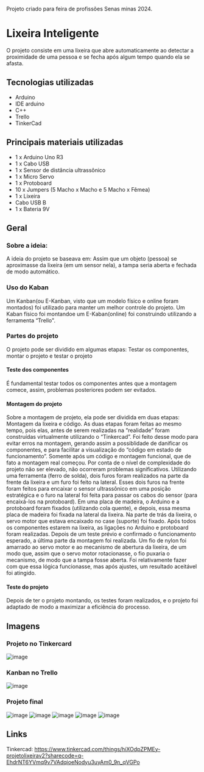 Projeto criado para feira de profissões Senas minas 2024.
# Lixeira Inteligente
O projeto consiste em uma lixeira que abre automaticamente ao detectar a proximidade de uma pessoa e se fecha após algum tempo quando ela se afasta.
## Tecnologias utilizadas
* Arduino
* IDE arduino
* C++
* Trello
* TinkerCad
## Principais materiais utilizadas
* 1 x Arduino Uno R3
* 1 x Cabo USB
* 1 x Sensor de distância ultrassônico
* 1 x Micro Servo
* 1 x Protoboard
* 10 x Jumpers (5 Macho x Macho e 5 Macho x Fêmea)
* 1 x Lixeira
* Cabo USB B
* 1 x Bateria 9V
## Geral 
### Sobre a ideia: 
A ideia do projeto se baseava em: Assim que um objeto (pessoa) se aproximasse da lixeira (em um sensor nela), a tampa seria aberta e fechada de modo automático. 
### Uso do Kaban 
Um Kanban(ou E-Kanban, visto que um modelo físico e online foram montados) foi utilizado para manter um melhor controle do projeto. Um Kaban físico foi montandoe um E-Kaban(online) foi construindo utilizando a ferramenta “Trello". 
### Partes do projeto 
O projeto pode ser dividido em algumas etapas: Testar os componentes, montar o projeto e testar o projeto  
#### Teste dos  componentes
É fundamental testar todos os componentes antes que a montagem comece, assim, problemas posteriores podem ser evitados.
#### Montagem do projeto
Sobre a montagem de projeto, ela pode ser dividida em duas etapas: Montagem da lixeira e código. As duas etapas foram feitas ao mesmo tempo, pois elas, antes de serem realizadas na “realidade” foram construídas virtualmente utilizando o “Tinkercad”.  Foi feito desse modo para evitar erros na montagem, gerando assim a possiblidade de danificar os componentes, e para facilitar a visualização do “código em estado de funcionamento”. Somente após um código e montagem funcional, que de fato a montagem real começou. Por conta de o nível de complexidade do projeto não ser elevado, não ocorreram problemas significativos. Utilizando uma ferramenta (ferro de solda), dois furos foram realizados na parte da frente da lixeira e um furo foi feito na lateral. Esses dois furos na frente foram feitos para encaixar o sensor ultrassônico em uma posição estratégica e o furo na lateral foi feita para passar os cabos do sensor (para encaixá-los na protoboard). Em uma placa de madeira, o Arduino e a protoboard foram fixados (utilizando cola quente), e depois, essa mesma placa de madeira foi fixada na lateral da lixeira. Na parte de trás da lixeira, o servo motor que estava encaixado no case (suporte) foi fixado. Após todos os componentes estarem na lixeira, as ligações no Arduino e protoboard foram realizadas. Depois de um teste prévio e confirmado o funcionamento esperado, a última parte da montagem foi realizada. Um fio de nylon foi amarrado ao servo motor e ao mecanismo de abertura da lixeira, de um modo que, assim que o servo motor rotacionasse, o fio puxaria o mecanismo, de modo que a tampa fosse aberta. Foi relativamente fazer com que essa lógica funcionasse, mas após ajustes, um resultado aceitável foi atingido.  
#### Teste do projeto
Depois de ter o projeto montando, os testes foram realizados, e o projeto foi adaptado de modo a maximizar a eficiência do processo. 
## Imagens 
### Projeto no Tinkercard
![image](https://github.com/user-attachments/assets/0f5eaa83-3f13-442d-98a4-3ea9c9ea15d0)
### Kanban no Trello
![image](https://github.com/user-attachments/assets/39e0f84e-e18d-4974-b640-c0a58486bacc)
### Projeto final 
![image](https://github.com/user-attachments/assets/b4f9d91c-93bd-4fd4-980a-6e1b0af6782c)
![image](https://github.com/user-attachments/assets/80a5539c-a579-4230-b22c-cd1eedc6c536)
![image](https://github.com/user-attachments/assets/698b3f6f-3de7-4769-ae21-e5e8029830ec)
![image](https://github.com/user-attachments/assets/c21c92d1-f37e-42a9-91c9-bedbaf483864)
![image](https://github.com/user-attachments/assets/90936f25-abad-45be-9b1c-2baf9ad3be8d)
## Links
Tinkercad: https://www.tinkercad.com/things/hiXOdpZPMEy-projetolixeirav2?sharecode=q-EhdrNT6YVmq9v7VAdqioeNodyu3uyAm0_9n_qVGPo





